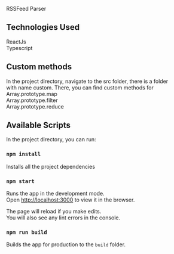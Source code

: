 RSSFeed Parser

## Technologies Used

ReactJs <br>
Typescript

## Custom methods

In the project directory, navigate to the src folder, there is a folder<br>
with name custom. There, you can find custom methods for <br>
Array.prototype.map<br>
Array.prototype.filter<br>
Array.prototype.reduce

## Available Scripts

In the project directory, you can run:

### `npm install`

Installs all the project dependencies

### `npm start`

Runs the app in the development mode.<br />
Open [http://localhost:3000](http://localhost:3000) to view it in the browser.

The page will reload if you make edits.<br />
You will also see any lint errors in the console.

### `npm run build`

Builds the app for production to the `build` folder.<br />
